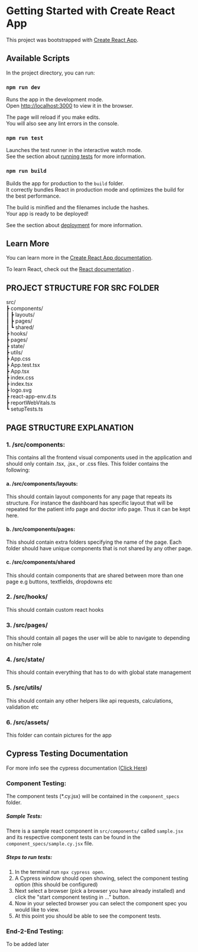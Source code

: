 # Getting Started with Create React App

This project was bootstrapped with [Create React App](https://github.com/facebook/create-react-app).

## Available Scripts

In the project directory, you can run:

### `npm run dev`

Runs the app in the development mode.\
Open [http://localhost:3000](http://localhost:3000) to view it in the browser.

The page will reload if you make edits.\
You will also see any lint errors in the console.

### `npm run test`

Launches the test runner in the interactive watch mode.\
See the section about [running tests](https://facebook.github.io/create-react-app/docs/running-tests) for more information.

### `npm run build`

Builds the app for production to the `build` folder.\
It correctly bundles React in production mode and optimizes the build for the best performance.

The build is minified and the filenames include the hashes.\
Your app is ready to be deployed!

See the section about [deployment](https://facebook.github.io/create-react-app/docs/deployment) for more information.

## Learn More

You can learn more in the [Create React App documentation](https://facebook.github.io/create-react-app/docs/getting-started).

To learn React, check out the [React documentation](https://reactjs.org/)
.


## PROJECT STRUCTURE FOR SRC FOLDER

src/  
┣ components/  
┃ ┣ layouts/  
┃ ┣ pages/  
┃ ┗ shared/  
┣ hooks/  
┣ pages/  
┣ state/  
┣ utils/  
┣ App.css  
┣ App.test.tsx  
┣ App.tsx  
┣ index.css  
┣ index.tsx  
┣ logo.svg  
┣ react-app-env.d.ts  
┣ reportWebVitals.ts  
┗ setupTests.ts


## PAGE STRUCTURE EXPLANATION

### 1. /src/components:
This contains all the frontend visual components used in the application and should only contain .tsx, .jsx., or .css files. This folder contains the following:

#### a. /src/components/layouts:
This should contain layout components for any page that repeats its structure. For instance the dashboard has specific layout that will be repeated for the patient info page and doctor info page. Thus it can be kept here.

#### b. /src/components/pages:
This should contain extra folders specifying the name of the page. Each folder should have unique components that is not shared by any other page.

#### c. /src/components/shared
This should contain components that are shared between more than one page e.g buttons, textfields, dropdowns etc

### 2. /src/hooks/
This should contain custom react hooks

### 3. /src/pages/
This should contain all pages the user will be able to navigate to depending on his/her role

### 4. /src/state/
This should contain everything that has to do with global state management

### 5. /src/utils/
This should contain any other helpers like api requests, calculations, validation etc

### 6. /src/assets/
This folder can contain pictures for the app

## Cypress Testing Documentation

For more info see the cypress documentation ([Click Here](https://docs.cypress.io/guides/component-testing/react/quickstart))

### Component Testing:
The component tests (*.cy.jsx) will be contained in the `component_specs` folder.
##### Sample Tests:
There is a sample react component in `src/components/` called `sample.jsx` and its respective component tests can be found in the `component_specs/sample.cy.jsx` file.

##### Steps to run tests:
1. In the terminal run `npx cypress open`.
2. A Cypress window should open showing, select the component testing option (this should be configured)
3. Next select a browser (pick a browser you have already installed) and click the "start component testing in ..." button.
4. Now in your selected browser you can select the component spec you would like to view.
5. At this point you should be able to see the component tests.

### End-2-End Testing:
To be added later